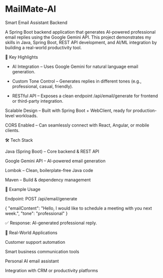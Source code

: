 # MailMate-AI
Smart Email Assistant Backend

A Spring Boot backend application that generates AI-powered professional email replies using the Google Gemini API.
This project demonstrates my skills in Java, Spring Boot, REST API development, and AI/ML integration by building a real-world productivity tool.

🔹 Key Highlights

-  AI Integration – Uses Google Gemini for natural language email generation.

-  Custom Tone Control – Generates replies in different tones (e.g., professional, casual, friendly).

-  RESTful API – Exposes a clean endpoint /api/email/generate for frontend or third-party integration.

Scalable Design – Built with Spring Boot + WebClient, ready for production-level workloads.

CORS Enabled – Can seamlessly connect with React, Angular, or mobile clients.

🛠️ Tech Stack

Java (Spring Boot) – Core backend & REST API

Google Gemini API – AI-powered email generation

Lombok – Clean, boilerplate-free Java code

Maven – Build & dependency management

📌 Example Usage

Endpoint: POST /api/email/generate

{
  "emailContent": "Hello, I would like to schedule a meeting with you next week.",
  "tone": "professional"
}


✅ Response: AI-generated professional reply.

🚀 Real-World Applications

Customer support automation

Smart business communication tools

Personal AI email assistant

Integration with CRM or productivity platforms

